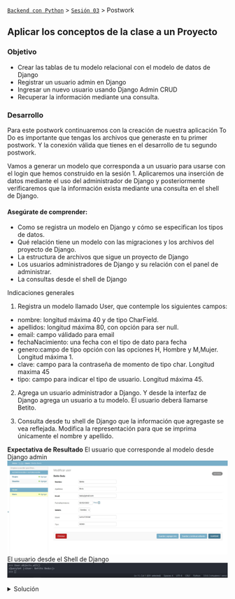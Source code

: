 [`Backend con Python`](../../Readme.md) > [`Sesión 03`](../Readme.md) > Postwork
## Aplicar los conceptos de la clase a un Proyecto

### Objetivo
- Crear las tablas de tu modelo relacional con el modelo de datos de Django
- Registrar un usuario admin en Django
- Ingresar un nuevo usuario usando Django Admin CRUD
- Recuperar la información mediante una consulta.

### Desarrollo

Para este postwork continuaremos con la creación de nuestra aplicación To Do es importante que tengas los archivos que generaste en tu primer postwork. Y la conexión válida que tienes en el desarrollo de tu segundo postwork.

Vamos a generar un modelo que corresponda a un usuario para usarse con el login que hemos construido en la sesión 1. Aplicaremos una inserción de datos mediante el uso del administrador de Django y posteriormente verificaremos que la información exista mediante una consulta en el shell de Django.

#### Asegúrate de comprender:
- Como se registra un modelo en Django y cómo se especifican los tipos de datos.
- Qué relación tiene un modelo con las migraciones y los archivos del proyecto de Django.
- La estructura de archivos que sigue un proyecto de Django
- Los usuarios administradores de Django y su  relación con el panel de administrar.
- La consultas desde el shell de Django

Indicaciones generales

1. Registra un modelo llamado User, que contemple los siguientes campos:
- nombre: longitud máxima 40 y de tipo CharField.
- apellidos: longitud máxima 80, con opción para ser null.
- email: campo válidado para email
- fechaNacimiento: una fecha con el tipo de dato para fecha
- genero:campo de tipo opción con las opciones  H, Hombre y M,Mujer. Longitud máxima 1.
- clave: campo para la contraseña de momento de tipo char. Longitud maxima 45
- tipo: campo para indicar el tipo de usuario. Longitud máxima 45.

2. Agrega un usuario administrador a Django. Y desde la interfaz de Django agrega un usuario a tu modelo. El usuario deberá llamarse Betito.

3. Consulta desde tu shell de Django que la información que agregaste se vea reflejada. Modifica la representación para que se imprima únicamente el nombre y apellido.

__Expectativa de Resultado__
El usuario que corresponde al modelo desde Django admin
![](postwork1.jpg)
El usuario desde el Shell de Django
![](postwork4.jpg)

<details>
<summary>
Solución</summary>
Para agregar un modelo debes de modificar el archivo __models.py__ y construir el siguiente modelo:

```python
class User(models.Model):
    """ Define la tabla User """
    nombre = models.CharField(max_length=40)
    apellidos = models.CharField(max_length=80, null=True, blank=True)
    email = models.EmailField()
    fechaNacimiento = models.DateField(null=True, blank=True)
    GENERO = [
        ("H", "Hombre"),
        ("M", "Mujer"),
    ]
    genero = models.CharField(max_length=1, choices=GENERO)
    clave = models.CharField(max_length=40, null=True, blank=True)
    tipo = models.CharField(max_length=45, null=True, blank=True)

    def __str__(self):
        """ Se define la representación en str para User """
        return "{} {}".format(self.nombre, self.apellidos)
```
Corre las migraciónes necesarias con:

```
python manage.py makemigrations
python manage.py migrate
```

Para agregar el administrador utiliza el siguiente comando:
```
python manage.py createsuperuser
```
Introduce la contraseña de tu preferencia cuando se solicite:

```console
Nombre de usuario (leave blank to use 'betito'):
Dirección de correo electrónico: betito@gmail.com
Password: ******
Password (again): *****
```
Ingresa a localhost/admin y verás los modelos que puedes editar desde el administrador gráfico de Django.

![](postwork2.jpg)

Sin, embargo el modelo no se encuentra disponible aún, para realizar esto es necesario que se realicen modificaciones a  el archivo admin.py registra el modelo que agregarás

```python
from django.contrib import admin
from .models import User
# Register your models here.

admin.site.register(User)
```

Usa la interfaz gráfica para agregar un nuevo registro.
![](postwork3.jpg)

Finalmente desde el shell de Django verifica que tu usuario se pueda recuperar.

![](postwork4.jpg)

</summary>